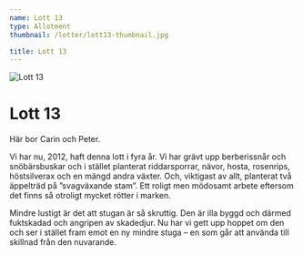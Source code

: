 ```yaml
---
name: Lott 13
type: Allotment
thumbnail: /lotter/lott13-thumbnail.jpg

title: Lott 13
---
```


![Lott 13](/lotter/lott13.jpg#left)

# Lott 13

Här bor Carin och Peter.

Vi har nu, 2012, haft denna lott i fyra år. Vi har grävt upp berberissnår och snöbärsbuskar och i stället planterat riddarsporrar, nävor, hosta, rosenrips, höstsilverax och en mängd andra växter. Och, viktigast av allt, planterat två äppelträd på ”svagväxande stam”.
Ett roligt men mödosamt arbete eftersom det finns så otroligt mycket rötter i marken.

Mindre lustigt är det att stugan är så skruttig. Den är illa byggd och därmed fuktskadad och angripen av skadedjur. Nu har vi gett upp hoppet om den och ser i stället fram emot en ny mindre stuga – en som går att använda till skillnad från den nuvarande.
